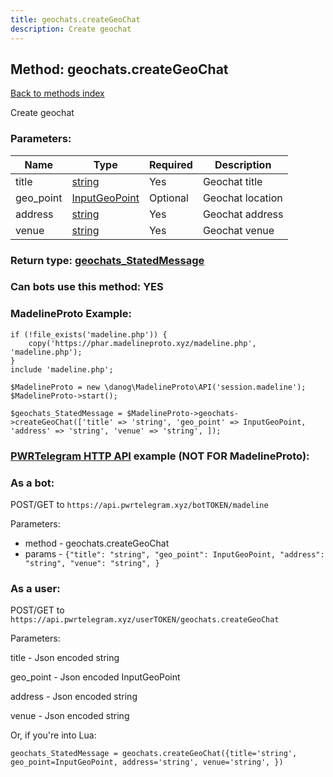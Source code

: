 ```yaml
---
title: geochats.createGeoChat
description: Create geochat
---
```

## Method: geochats.createGeoChat  
[Back to methods index](index.md)


Create geochat

### Parameters:

| Name     |    Type       | Required | Description |
|----------|---------------|----------|-------------|
|title|[string](../types/string.md) | Yes|Geochat title|
|geo\_point|[InputGeoPoint](../types/InputGeoPoint.md) | Optional|Geochat location|
|address|[string](../types/string.md) | Yes|Geochat address|
|venue|[string](../types/string.md) | Yes|Geochat venue |


### Return type: [geochats\_StatedMessage](../types/geochats_StatedMessage.md)

### Can bots use this method: **YES**


### MadelineProto Example:


```
if (!file_exists('madeline.php')) {
    copy('https://phar.madelineproto.xyz/madeline.php', 'madeline.php');
}
include 'madeline.php';

$MadelineProto = new \danog\MadelineProto\API('session.madeline');
$MadelineProto->start();

$geochats_StatedMessage = $MadelineProto->geochats->createGeoChat(['title' => 'string', 'geo_point' => InputGeoPoint, 'address' => 'string', 'venue' => 'string', ]);
```

### [PWRTelegram HTTP API](https://pwrtelegram.xyz) example (NOT FOR MadelineProto):

### As a bot:

POST/GET to `https://api.pwrtelegram.xyz/botTOKEN/madeline`

Parameters:

* method - geochats.createGeoChat
* params - `{"title": "string", "geo_point": InputGeoPoint, "address": "string", "venue": "string", }`



### As a user:

POST/GET to `https://api.pwrtelegram.xyz/userTOKEN/geochats.createGeoChat`

Parameters:

title - Json encoded string

geo_point - Json encoded InputGeoPoint

address - Json encoded string

venue - Json encoded string




Or, if you're into Lua:

```
geochats_StatedMessage = geochats.createGeoChat({title='string', geo_point=InputGeoPoint, address='string', venue='string', })
```

